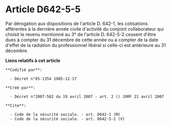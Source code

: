 # Article D642-5-5

Par dérogation aux dispositions de l'article D. 642-1, les cotisations afférentes à la dernière année civile d'activité du
conjoint collaborateur qui choisit le revenu mentionné au 3° de l'article D. 642-5-2 cessent d'être dues à compter du 31
décembre de cette année ou à compter de la date d'effet de la radiation du professionnel libéral si celle-ci est antérieure
au 31 décembre.

**Liens relatifs à cet article**

	**Codifié par**:

	  - Décret n°85-1354 1985-12-17

	**Créé par**:

	  - Décret n°2007-582 du 19 avril 2007 - art. 2 () JORF 21 avril 2007

	**Cite**:

	  - Code de la sécurité sociale. - art. D642-1 (M)
	  - Code de la sécurité sociale. - art. D642-5-2 (V)
